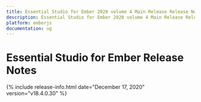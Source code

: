 ```yaml
---
title: Essential Studio for Ember 2020 volume 4 Main Release Release Notes  
description: Essential Studio for Ember 2020 volume 4 Main Release Release Notes  
platform: emberjs
documentation: ug
---
```


# Essential Studio for Ember  Release Notes  

{% include release-info.html date="December 17, 2020"  version="v18.4.0.30" %} 







